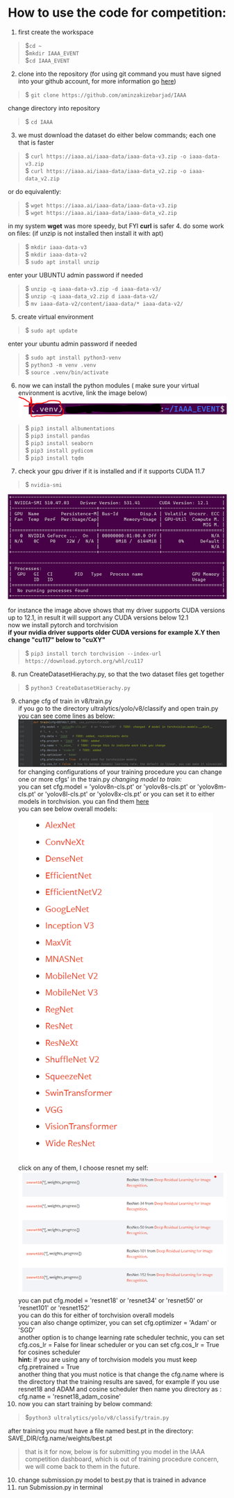  # How to use the code for competition:
 
 1. first create the workspace  
 >$`cd ~`  
 $`mkdir IAAA_EVENT`  
 $`cd IAAA_EVENT`  
 
2. clone into the repository  (for using git command you must have signed into your github account, for more information go [here](https://docs.github.com/en/get-started/quickstart/set-up-git))
> $ `git clone https://github.com/aminzakizebarjad/IAAA`

change directory into repository
> $ `cd IAAA`
3. we must download the dataset 
 do either below commands; each one that is faster
> $ `curl https://iaaa.ai/iaaa-data/iaaa-data-v3.zip -o iaaa-data-v3.zip`  
 $ `curl https://iaaa.ai/iaaa-data/iaaa-data_v2.zip -o iaaa-data_v2.zip`  

 or do equivalently:   
 >$ `wget https://iaaa.ai/iaaa-data/iaaa-data-v3.zip`  
 $ `wget https://iaaa.ai/iaaa-data/iaaa-data_v2.zip`
 
in my system **wget** was more speedy, but FYI **curl** is safer
4. do some work on files:  (if unzip is not installed then install it with apt)  
 >$ `mkdir iaaa-data-v3`  
 $ `mkdir iaaa-data-v2`  
 $ `sudo apt install unzip`  
 
 enter your UBUNTU admin password if needed
 >$ `unzip -q iaaa-data-v3.zip -d iaaa-data-v3/`    
 $ `unzip -q iaaa-data_v2.zip d iaaa-data-v2/`    
 $ `mv iaaa-data-v2/content/iaaa-data/* iaaa-data-v2/ ` 

5. create virtual environment  
> $ `sudo apt update`  

enter your ubuntu admin password if needed  
>$ `sudo apt install python3-venv`  
>$ `python3 -m venv .venv`  
>$ `source .venv/bin/activate`
 6. now we can install the python modules ( make sure your virtual environment is acvtive, link the image below)
![](./venv.PNG)
> $ `pip3 install albumentations`  
> $ `pip3 install pandas`  
> $ `pip3 install seaborn`  
> $ `pip3 install pydicom`  
> $ `pip3 install tqdm`  

 7. check your gpu driver if it is installed and if it supports CUDA 11.7  
 > $  `nvidia-smi`    

![](./nvidia-smi.PNG)  
 
 for instance the image above shows that my driver supports CUDA versions up to 12.1, in result it will support any CUDA versions below 12.1  
 now we install pytorch and torchvision  
 **if your nvidia driver supports older CUDA versions for example X.Y then change "cu117" below to "cuXY"**  
> $ `pip3 install torch torchvision --index-url https://download.pytorch.org/whl/cu117`  
8. run CreateDatasetHierachy.py, so that the two dataset files get together
> $ `python3 CreateDatasetHierachy.py`
9. change cfg of train in v8/train.py  
if you go to the directory ultralytics/yolo/v8/classify and open train.py you can see come lines as below:  
![](./cfg.PNG)
for changing configurations of your training procedure you can change one or more cfgs' in the train.py
*changing model to train:*  
you can set cfg.model = 'yolov8n-cls.pt' or 'yolov8s-cls.pt' or 'yolov8m-cls.pt' or 'yolov8l-cls.pt' or 'yolov8x-cls.pt'
or you can set it to either models in torchvision. you can find them [here](https://pytorch.org/vision/stable/models.html)  
you can see below overall models:  
![](./torchvision_models.png) 
click on any of them, I choose resnet my self:  
![](./resnet.png)  
you can put cfg.model = 'resnet18' or 'resnet34' or 'resnet50' or 'resnet101' or 'resnet152'  
you can do this for either of torchvision overall models  
you can also change optimizer, you can set cfg.optimizer = 'Adam' or 'SGD'  
another option is to change learning rate scheduler technic, you can set cfg.cos_lr = False for linear scheduler or you can set cfg.cos_lr = True for cosines scheduler  
**hint:** if you are using any of torchvision models you must keep cfg.pretrained = True  
another thing that you must notice is that change the cfg.name where is the directory that the training results are saved,
for example if you use resnet18 and ADAM and cosine scheduler then name you directory as :
cfg.name = 'resnet18_adam_cosine'  
10. now you can start training by below command:  
> $`python3 ultralytics/yolo/v8/classify/train.py`  

after training you must have a file named best.pt in the directory: SAVE_DIR/cfg.name/weights/best.pt  
>that is it for now, below is for submitting you model in the IAAA competition dashboard, which is out of training procedure concern,
we will come back to them in the future.  
10. change submission.py model to best.py that is trained in advance
11. run Submission.py in terminal